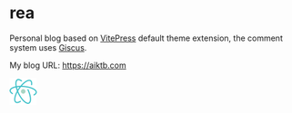 # rea

Personal blog based on [VitePress](https://vitepress.dev/) default theme extension, the comment system uses [Giscus](https://github.com/giscus/giscus).

My blog URL: https://aiktb.com

![](./docs/public/favicon.svg)